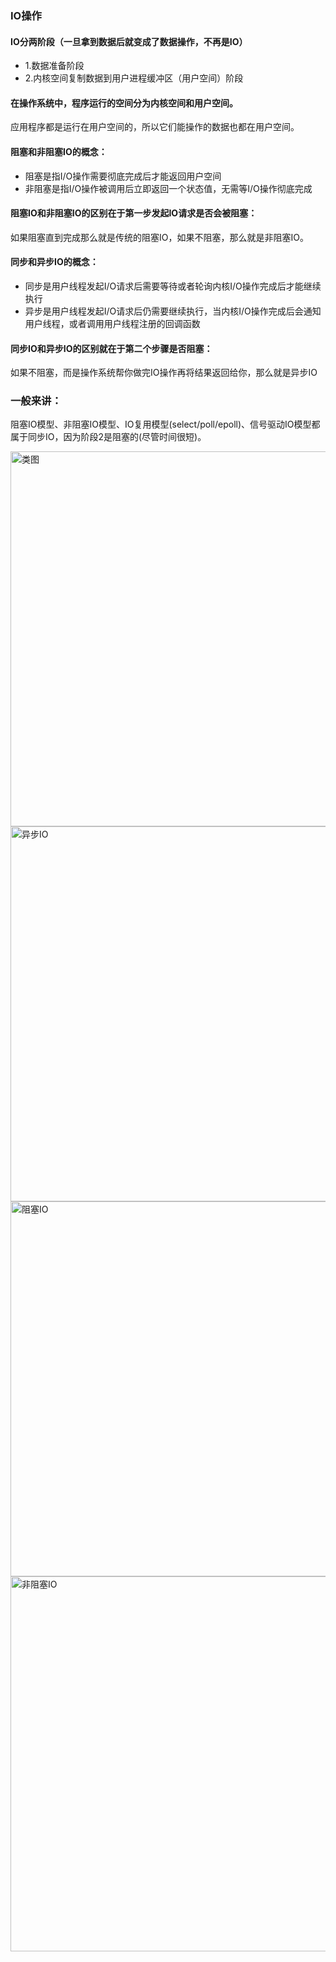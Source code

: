 ### IO操作

#### IO分两阶段（一旦拿到数据后就变成了数据操作，不再是IO）
- 1.数据准备阶段
- 2.内核空间复制数据到用户进程缓冲区（用户空间）阶段

#### 在操作系统中，程序运行的空间分为内核空间和用户空间。
 应用程序都是运行在用户空间的，所以它们能操作的数据也都在用户空间。

#### 阻塞和非阻塞IO的概念：
- 阻塞是指I/O操作需要彻底完成后才能返回用户空间
- 非阻塞是指I/O操作被调用后立即返回一个状态值，无需等I/O操作彻底完成

#### 阻塞IO和非阻塞IO的区别在于第一步发起IO请求是否会被阻塞：
如果阻塞直到完成那么就是传统的阻塞IO，如果不阻塞，那么就是非阻塞IO。

#### 同步和异步IO的概念：
- 同步是用户线程发起I/O请求后需要等待或者轮询内核I/O操作完成后才能继续执行
- 异步是用户线程发起I/O请求后仍需要继续执行，当内核I/O操作完成后会通知用户线程，或者调用用户线程注册的回调函数

#### 同步IO和异步IO的区别就在于第二个步骤是否阻塞：
如果不阻塞，而是操作系统帮你做完IO操作再将结果返回给你，那么就是异步IO

### 一般来讲：
阻塞IO模型、非阻塞IO模型、IO复用模型(select/poll/epoll)、信号驱动IO模型都属于同步IO，因为阶段2是阻塞的(尽管时间很短)。

<img width="600" alt="类图" src="https://user-images.githubusercontent.com/17560388/143397131-6b693b7b-5824-4b66-8be5-be37c15c290e.png">

<img width="600" alt="异步IO" src="https://user-images.githubusercontent.com/17560388/143402548-119faa1f-1038-4e35-b0d5-8d44b3642fe8.png">

<img width="600" alt="阻塞IO" src="https://user-images.githubusercontent.com/17560388/143403611-df4475c3-3af6-4474-b790-2829a1aeb5d6.png">

<img width="600" alt="非阻塞IO" src="https://user-images.githubusercontent.com/17560388/143403661-e1ec4f68-d4cd-45a1-8c90-a46484b0c8a0.png">



